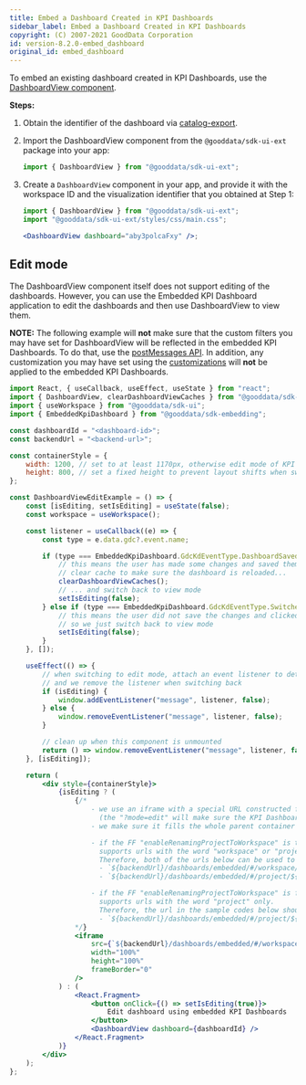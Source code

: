 ```yaml
---
title: Embed a Dashboard Created in KPI Dashboards
sidebar_label: Embed a Dashboard Created in KPI Dashboards
copyright: (C) 2007-2021 GoodData Corporation
id: version-8.2.0-embed_dashboard
original_id: embed_dashboard
---
```


To embed an existing dashboard created in KPI Dashboards, use the [DashboardView component](10_vis__dashboard_view.md).

**Steps:**

1. Obtain the identifier of the dashboard via [catalog-export](gdc_catalog_export).

2. Import the DashboardView component from the `@gooddata/sdk-ui-ext` package into your app:

    ```javascript
    import { DashboardView } from "@gooddata/sdk-ui-ext";
    ```

3. Create a `DashboardView` component in your app, and provide it with the workspace ID and the visualization identifier that you obtained at Step 1:

    ```jsx
    import { DashboardView } from "@gooddata/sdk-ui-ext";
    import "@gooddata/sdk-ui-ext/styles/css/main.css";

    <DashboardView dashboard="aby3polcaFxy" />;
    ```

## Edit mode

The DashboardView component itself does not support editing of the dashboards. However, you can use the Embedded KPI Dashboard application to edit the dashboards and then use DashboardView to view them.

**NOTE:** The following example will **not** make sure that the custom filters you may have set for DashboardView will be reflected in the embedded KPI Dashboards. To do that, use the [postMessages API](https://help.gooddata.com/pages/viewpage.action?pageId=86797110). In addition, any customization you may have set using the [customizations](10_vis__dashboard_view.md#customizations) will **not** be applied to the embedded KPI Dashboards.

```jsx
import React, { useCallback, useEffect, useState } from "react";
import { DashboardView, clearDashboardViewCaches } from "@gooddata/sdk-ui-ext";
import { useWorkspace } from "@gooddata/sdk-ui";
import { EmbeddedKpiDashboard } from "@gooddata/sdk-embedding";

const dashboardId = "<dashboard-id>";
const backendUrl = "<backend-url>";

const containerStyle = {
    width: 1200, // set to at least 1170px, otherwise edit mode of KPI Dashboards will not work properly
    height: 800, // set a fixed height to prevent layout shifts when switching to and from edit mode
};

const DashboardViewEditExample = () => {
    const [isEditing, setIsEditing] = useState(false);
    const workspace = useWorkspace();

    const listener = useCallback((e) => {
        const type = e.data.gdc?.event.name;

        if (type === EmbeddedKpiDashboard.GdcKdEventType.DashboardSaved) {
            // this means the user has made some changes and saved them
            // clear cache to make sure the dashboard is reloaded...
            clearDashboardViewCaches();
            // ... and switch back to view mode
            setIsEditing(false);
        } else if (type === EmbeddedKpiDashboard.GdcKdEventType.SwitchedToView) {
            // this means the user did not save the changes and clicked the "Cancel" button
            // so we just switch back to view mode
            setIsEditing(false);
        }
    }, []);

    useEffect(() => {
        // when switching to edit mode, attach an event listener to detect when the user is done with their edits
        // and we remove the listener when switching back
        if (isEditing) {
            window.addEventListener("message", listener, false);
        } else {
            window.removeEventListener("message", listener, false);
        }

        // clean up when this component is unmounted
        return () => window.removeEventListener("message", listener, false);
    }, [isEditing]);

    return (
        <div style={containerStyle}>
            {isEditing ? (
                {/*
                    - we use an iframe with a special URL constructed from the dashboard data
                      (the "?mode=edit" will make sure the KPI Dashboards will open directly in edit mode)
                    - we make sure it fills the whole parent container by setting the size to 100%

                    - if the FF "enableRenamingProjectToWorkspace" is true, then the iframe's src property
                      supports urls with the word "workspace" or "project".
                      Therefore, both of the urls below can be used to set the src property:
                      - `${backendUrl}/dashboards/embedded/#/workspace/${workspace}/dashboard/${dashboardId}?mode=edit`
                      - `${backendUrl}/dashboards/embedded/#/project/${workspace}/dashboard/${dashboardId}?mode=edit`

                    - if the FF "enableRenamingProjectToWorkspace" is false, then the iframe's src property
                      supports urls with the word "project" only.
                      Therefore, the url in the sample codes below should be changed to:
                      - `${backendUrl}/dashboards/embedded/#/project/${workspace}/dashboard/${dashboardId}?mode=edit`
                */}
                <iframe
                    src={`${backendUrl}/dashboards/embedded/#/workspace/${workspace}/dashboard/${dashboardId}?mode=edit`}
                    width="100%"
                    height="100%"
                    frameBorder="0"
                />
            ) : (
                <React.Fragment>
                    <button onClick={() => setIsEditing(true)}>
                        Edit dashboard using embedded KPI Dashboards
                    </button>
                    <DashboardView dashboard={dashboardId} />
                </React.Fragment>
            )}
        </div>
    );
};
```
